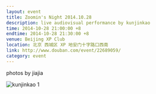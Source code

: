```yaml
---
layout: event
title: Zoomin's Night 2014.10.28
description: live audiovisual performance by kunjinkao
time: 2014-10-28 21:00:00 +8
endtime: 2014-10-28 21:30:00 +8
venue: Beijing XP Club
location: 北京 西城区 XP 地安门十字路口西南
link: http://www.douban.com/event/22689059/
category: event
---
```



photos by jiajia

![kunjinkao 1]({{site.url}}/photos/zoomin-night/2014-10-28.jpg)
